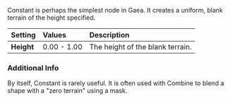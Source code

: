 Constant is perhaps the simplest node in Gaea. It creates a uniform, blank terrain of the height specified.

| Setting    | Values      | Description                      |
| :--------- | :---------- | :------------------------------- |
| **Height** | 0.00 - 1.00 | The height of the blank terrain. |

### Additional Info

By itself, Constant is rarely useful. It is often used with Combine to blend a shape with a "zero terrain" using a mask.